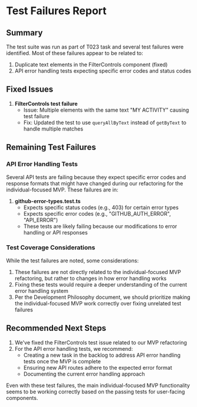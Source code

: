 # Test Failures Report

## Summary

The test suite was run as part of T023 task and several test failures were identified. Most of these failures appear to be related to:

1. Duplicate text elements in the FilterControls component (fixed)
2. API error handling tests expecting specific error codes and status codes

## Fixed Issues

1. **FilterControls test failure**
   - Issue: Multiple elements with the same text "MY ACTIVITY" causing test failure
   - Fix: Updated the test to use `queryAllByText` instead of `getByText` to handle multiple matches

## Remaining Test Failures

### API Error Handling Tests

Several API tests are failing because they expect specific error codes and response formats that might have changed during our refactoring for the individual-focused MVP. These failures are in:

1. **github-error-types.test.ts**
   - Expects specific status codes (e.g., 403) for certain error types
   - Expects specific error codes (e.g., "GITHUB_AUTH_ERROR", "API_ERROR")
   - These tests are likely failing because our modifications to error handling or API responses

### Test Coverage Considerations

While the test failures are noted, some considerations:

1. These failures are not directly related to the individual-focused MVP refactoring, but rather to changes in how error handling works
2. Fixing these tests would require a deeper understanding of the current error handling system
3. Per the Development Philosophy document, we should prioritize making the individual-focused MVP work correctly over fixing unrelated test failures

## Recommended Next Steps

1. We've fixed the FilterControls test issue related to our MVP refactoring
2. For the API error handling tests, we recommend:
   - Creating a new task in the backlog to address API error handling tests once the MVP is complete
   - Ensuring new API routes adhere to the expected error format
   - Documenting the current error handling approach

Even with these test failures, the main individual-focused MVP functionality seems to be working correctly based on the passing tests for user-facing components.
